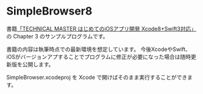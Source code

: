 # SimpleBrowser8

書籍[「TECHNICAL MASTER はじめてのiOSアプリ開発 Xcode8+Swift3対応」](http://amzn.to/2mgmITW) の Chapter 3 のサンプルプログラムです。

書籍の内容は執筆時点での最新環境を想定しています。
今後XcodeやSwift、iOSがバージョンアプすることでプログラムに修正が必要になった場合は随時更新版を公開します。

SimpleBrowser.xcodeproj を Xcode で開けばそのまま実行することができます。
